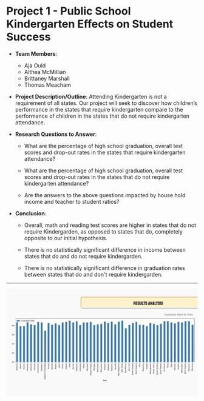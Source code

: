 # Project 1 - Public School Kindergarten Effects on Student Success

* **Team Members**:
    - Aja Ould
    - Althea McMillian
    - Brittaney Marshall
    - Thomas Meacham
    

* **Project Description/Outline**: Attending Kindergarten is not a requirement of all states.  Our project will seek to discover how children’s performance in the states that require kindergarten compare to the performance of children in the states that do not require kindergarten attendance.

* **Research Questions to Answer**: 
    - What are the percentage of high school graduation, overall test scores and drop-out rates in the states that require kindergarten attendance?

    - What are the percentage of high school graduation, overall test scores and drop-out rates in the states that do not require kindergarten attendance?

    - Are the answers to the above questions impacted by house hold income and teacher to student ratios?
    
 * **Conclusion**: 
    - Overall, math and reading test scores are higher in states that do not require Kindergarden, as opposed to states that do, completely opposite to our initial hypothesis. 

    - There is no statistically significant difference in income between states that do and do not require kindergarden. 

    - There is no statistically significant difference in graduation rates between states that do and don't require kindergarden. 
- - -
![](ReadmePics/0006.jpg)
